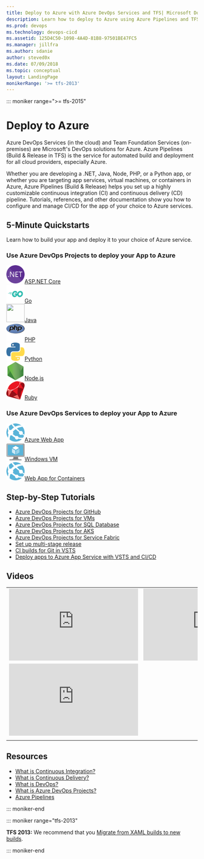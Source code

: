 ```yaml
---
title: Deploy to Azure with Azure DevOps Services and TFS| Microsoft Docs    
description: Learn how to deploy to Azure using Azure Pipelines and TFS Build & Release. Tutorials, references, and other documentation.  
ms.prod: devops
ms.technology: devops-cicd
ms.assetid: 125D4C50-1098-4A4D-81B8-97501BE47FC5  
ms.manager: jillfra
ms.author: sdanie
author: steved0x
ms.date: 07/09/2018
ms.topic: conceptual
layout: LandingPage
monikerRange: '>= tfs-2013'
---
```



::: moniker range=">= tfs-2015"

# Deploy to Azure

Azure DevOps Services (in the cloud) and Team Foundation Services (on-premises) are  Microsoft's DevOps solutions for Azure. Azure Pipelines (Build & Release in TFS) is the service for automated build and deployment for all cloud providers, especially Azure.

Whether you are developing a .NET, Java, Node, PHP, or a Python app, or whether you are targeting app services, virtual machines, or containers in Azure, Azure Pipelines (Build & Release) helps you set up a highly customizable continuous integration (CI) and continuous delivery (CD) pipeline. Tutorials, references, and other documentation show you how to configure and manage CI/CD for the app of your choice to Azure services.

## 5-Minute Quickstarts

Learn how to build your app and deploy it to your choice of Azure service.

### Use Azure DevOps Projects to deploy your App to Azure
<!-- Converting to icon48 format, this gets cleaner in YAML -->
<div class="ico48Case halfStack">
<div class="ico48Link"><a href="/azure/devops-project/azure-devops-project-aspnet-core"><img width="48" height="48" alt="" src="../pipelines/_img/index/logo_net.svg"><span>ASP.NET Core</span></a></div>
<div class="ico48Link"><a href="/azure/devops-project/azure-devops-project-go"><img width="48" height="48" alt="" src="../pipelines/_img/index/logo_go.svg"><span>Go</span></a></div>
<div class="ico48Link"><a href="/azure/devops-project/azure-devops-project-java"><img width="48" height="48" alt="" src="https://docs.microsoft.com/media/logos/logo_java.svg"><span>Java</span></a></div>
<div class="ico48Link"><a href="/azure/devops-project/azure-devops-project-php"><img width="48" height="48" alt="" src="../pipelines/_img/index/logo_php.svg"><span>PHP</span></a></div>
<div class="ico48Link"><a href="/azure/devops-project/azure-devops-project-python"><img width="48" height="48" alt="" src="../pipelines/_img/index/logo_python.svg"><span>Python</span></a></div>
<div class="ico48Link"><a href="/azure/devops-project/azure-devops-project-nodejs"><img width="48" height="48" alt="" src="../pipelines/_img/index/logo_nodejs.svg"><span>Node.js</span></a></div>
<div class="ico48Link"><a href="/azure/devops-project/azure-devops-project-ruby"><img width="48" height="48" alt="" src="../pipelines/_img/index/logo_ruby.svg"><span>Ruby</span></a></div>
</div>

### Use Azure DevOps Services to deploy your App to Azure
<div class="ico48Case halfStack">
<div class="ico48Link"><a href="../pipelines/targets/webapp.md?toc=/azure/devops/deploy-azure/toc.json&bc=/azure/devops/deploy-azure/breadcrumb/toc.json"><img width="48" height="48" alt="" src="../pipelines/_img/index/app-service-web.png"><span>Azure Web App</span></a></div>
<div class="ico48Link"><a href="../pipelines/apps/cd/deploy-webdeploy-iis-deploygroups.md?toc=/azure/devops/deploy-azure/toc.json&bc=/azure/devops/deploy-azure/breadcrumb/toc.json"><img width="48" height="48" alt="" src="../pipelines/_img/index/virtualmachine.png"><span>Windows VM</span></a></div>
<div class="ico48Link"><a href="../pipelines/apps/cd/deploy-docker-webapp.md?toc=/azure/devops/deploy-azure/toc.json&bc=/azure/devops/deploy-azure/breadcrumb/toc.json"><img width="48" height="48" alt="" src="../pipelines/_img/index/app-service-web.png"><span>Web App for Containers</span></a></div>
</div>

## Step-by-Step Tutorials  

* [Azure DevOps Projects for GitHub](/azure/devops-project/azure-devops-project-github)
* [Azure DevOps Projects for VMs](/azure/devops-project/azure-devops-project-vms)
* [Azure DevOps Projects for SQL Database](/azure/devops-project/azure-devops-project-sql-database)
* [Azure DevOps Projects for AKS](/azure/devops-project/azure-devops-project-aks)
* [Azure DevOps Projects for Service Fabric](/azure/devops-project/azure-devops-project-service-fabric)
* [Set up multi-stage release](../pipelines/release/define-multistage-release-process.md?toc=/azure/devops/deploy-azure/toc.json&bc=/azure/devops/deploy-azure/breadcrumb/toc.json)
* [CI builds for Git in VSTS](../pipelines/build/ci-build-git.md?toc=/azure/devops/deploy-azure/toc.json&bc=/azure/devops/deploy-azure/breadcrumb/toc.json)
* [Deploy apps to Azure App Service with VSTS and CI/CD](/azure/app-service)

## Videos

| | |
| --- | --- |
| <iframe src="https://channel9.msdn.com/Events/Connect/2017/T181/player" width="340" height="190" allowFullScreen frameBorder="0"></iframe> | <iframe src="https://channel9.msdn.com/Events/Connect/2017/T175/player" width="340" height="190" allowFullScreen frameBorder="0"></iframe> |
| <iframe src="https://channel9.msdn.com/Events/Visual-Studio/Visual-Studio-2017-Launch/190/player" width="340" height="190" allowFullScreen frameBorder="0"></iframe> | |
| | |

## Resources

- [What is Continuous Integration?](/azure/devops/what-is-continuous-integration)  
- [What is Continuous Delivery?](/azure/devops/what-is-continuous-delivery)  
- [What is DevOps?](/azure/devops/what-is-devops)
- [What is Azure DevOps Projects?](/azure/devops-project/overview)
- [Azure Pipelines](../pipelines/index.yml)

::: moniker-end

::: moniker range="tfs-2013"

**TFS 2013:** We recommend that you [Migrate from XAML builds to new builds](../pipelines/build/migrate-from-xaml-builds.md).

::: moniker-end

